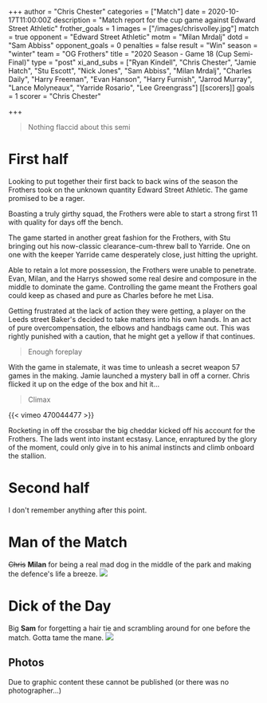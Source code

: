 +++
author = "Chris Chester"
categories = ["Match"]
date = 2020-10-17T11:00:00Z
description = "Match report for the cup game against Edward Street Athletic"
frother_goals = 1
images = ["/images/chrisvolley.jpg"]
match = true
opponent = "Edward Street Athletic"
motm = "Milan Mrdalj"
dotd = "Sam Abbiss"
opponent_goals = 0
penalties = false
result = "Win"
season = "winter"
team = "OG Frothers"
title = "2020 Season - Game 18 (Cup Semi-Final)"
type = "post"
xi_and_subs = ["Ryan Kindell", "Chris Chester", "Jamie Hatch", "Stu Escott", "Nick Jones", "Sam Abbiss", "Milan Mrdalj", "Charles Daily", "Harry Freeman", "Evan Hanson", "Harry Furnish", "Jarrod Murray", "Lance Molyneaux", "Yarride Rosario", "Lee Greengrass"]
[[scorers]]
goals = 1
scorer = "Chris Chester"

+++
> Nothing flaccid about this semi

# First half

Looking to put together their first back to back wins of the season the Frothers took on the unknown quantity Edward Street Athletic. The game promised to be a rager.

Boasting a truly girthy squad, the Frothers were able to start a strong first 11 with quality for days off the bench.

The game started in another great fashion for the Frothers, with Stu bringing out his now-classic clearance-cum-threw ball to Yarride. One on one with the keeper Yarride came desperately close, just hitting the upright.

Able to retain a lot more possession, the Frothers were unable to penetrate. Evan, Milan, and the Harrys showed some real desire and composure in the middle to dominate the game. Controlling the game meant the Frothers goal could keep as chased and pure as Charles before he met Lisa.

Getting frustrated at the lack of action they were getting, a player on the Leeds street Baker's decided to take matters into his own hands. In an act of pure overcompensation, the elbows and handbags came out. This was rightly punished with a caution, that he might get a yellow if that continues.

> Enough foreplay

With the game in stalemate, it was time to unleash a secret weapon 57 games in the making. Jamie launched a mystery ball in off a corner. Chris flicked it up on the edge of the box and hit it...

> Climax

{{< vimeo 470044477 >}}

Rocketing in off the crossbar the big cheddar kicked off his account for the Frothers. The lads went into instant ecstasy. Lance, enraptured by the glory of the moment, could only give in to his animal instincts and climb onboard the stallion.

# Second half

I don't remember anything after this point.

# Man of the Match

~~Chris~~ **Milan** for being a real mad dog in the middle of the park and making the defence's life a breeze.
![](/images/milangoof.jpg)

# Dick of the Day

Big **Sam** for forgetting a hair tie and scrambling around for one before the match. Gotta tame the mane.
![](/images/sampony.jpg)

## Photos

Due to graphic content these cannot be published (or there was no photographer...)